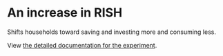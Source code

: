 # An increase in RISH

Shifts households toward saving and investing more and consuming less.

View [the detailed documentation for the experiment](documentation.md).
